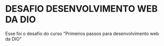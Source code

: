 # DESAFIO DESENVOLVIMENTO WEB DA DIO

Esse foi o desafio do curso "Primeiros passos para desenvolvimento web da DIO"
